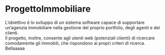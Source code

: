 # ProgettoImmobiliare
L’obiettivo è lo sviluppo di un sistema software capace di supportare un’agenzia
immobiliare nella gestione del proprio portfolio, degli agenti e dei clienti.<br>
Il progetto, inoltre, consente agli utenti web (potenziali clienti) di ricercare comodamente gli
immobili, che rispondono ai propri criteri di ricerca.
<br>Bellaaaaa
